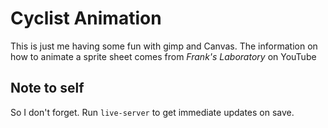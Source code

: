 Cyclist Animation
=================
This is just me having some fun with gimp and Canvas.
The information on how to animate a sprite sheet comes from
*Frank's Laboratory* on YouTube

Note to self
------------
So I don't forget. Run `live-server` to get immediate updates on save.
